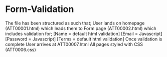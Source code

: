 # Form-Validation
The file has been structured as such that;
User lands on homepage (ATT00001.html) which leads them to
Form page (ATT00002.html) which includes validation for;
[Name = default html validation] [Email = Javascript] [Password = Javascript] [Terms = default html validation]
Once validation is complete
User arrives at ATT00007.html
All pages styled with CSS (ATT0006.css)
